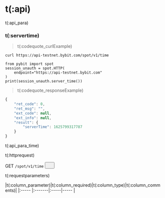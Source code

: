 # t(:api)
t(:api_para)

### t(:servertime)
> t(:codequote_curlExample)

```console
curl https://api-testnet.bybit.com/spot/v1/time
```

```python--pybit
from pybit import spot
session_unauth = spot.HTTP(
    endpoint="https://api-testnet.bybit.com"
)
print(session_unauth.server_time())
```

> t(:codequote_responseExample)

```javascript
{
	"ret_code": 0,
	"ret_msg": "",
	"ext_code": null,
	"ext_info": null,
	"result": {
		"serverTime": 1625799317787
	}
}
```
t(:api_para_time)

<p class="fake_header">t(:httprequest)</p>
GET
<code><span id=vpTime>/spot/v1/time</span></code>
<button class="clipboard_button" data-clipboard-action="copy" data-clipboard-target="#vpTime"><img src="/images/copy_to_clipboard.png" height=15 width=15></img></button>

<p class="fake_header">t(:requestparameters)</p>
|t(:column_parameter)|t(:column_required)|t(:column_type)|t(:column_comments)|
|:----- |:-------|:-----|----- |
